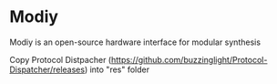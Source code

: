 # Modiy
Modiy is an open-source hardware interface for modular synthesis

Copy Protocol Distpacher (https://github.com/buzzinglight/Protocol-Dispatcher/releases) into "res" folder